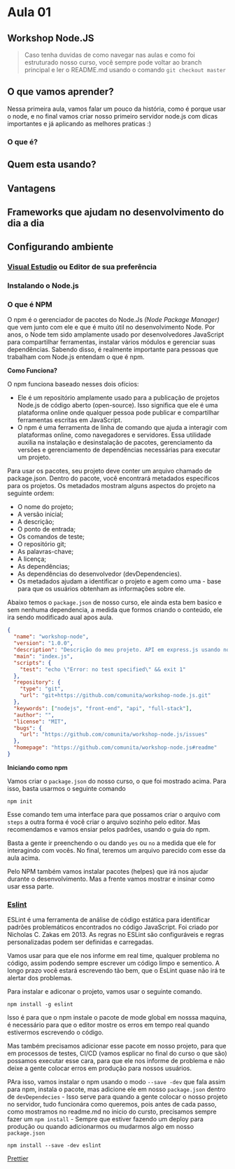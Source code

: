 # Aula 01

## Workshop Node.JS

> Caso tenha duvidas de como navegar nas aulas e como foi estruturado nosso curso, você sempre pode voltar ao branch principal e ler o README.md usando o comando `git checkout master`

## O que vamos aprender?

Nessa primeira aula, vamos falar um pouco da história, como é porque usar o node, e no final vamos criar nosso primeiro servidor node.js com dicas importantes e já aplicando as melhores praticas :)

### O que é?

## Quem esta usando?

## Vantagens

## Frameworks que ajudam no desenvolvimento do dia a dia

## Configurando ambiente

### [Visual Estudio](https://visualstudio.microsoft.com/) ou Editor de sua preferência

### Instalando o Node.js

### O que é NPM

O npm é o gerenciador de pacotes do Node.Js _(Node Package Manager)_ que vem junto com ele e que é muito útil no desenvolvimento Node. Por anos, o Node tem sido amplamente usado por desenvolvedores JavaScript para compartilhar ferramentas, instalar vários módulos e gerenciar suas dependências. Sabendo disso, é realmente importante para pessoas que trabalham com Node.js entendam o que é npm.

**Como Funciona?**

O npm funciona baseado nesses dois ofícios:

- Ele é um repositório amplamente usado para a publicação de projetos Node.js de código aberto (open-source). Isso significa que ele é uma plataforma online onde qualquer pessoa pode publicar e compartilhar ferramentas escritas em JavaScript.
- O npm é uma ferramenta de linha de comando que ajuda a interagir com plataformas online, como navegadores e servidores. Essa utilidade auxilia na instalação e desinstalação de pacotes, gerenciamento da versões e gerenciamento de dependências necessárias para executar um projeto.

Para usar os pacotes, seu projeto deve conter um arquivo chamado de package.json. Dentro do pacote, você encontrará metadados específicos para os projetos. Os metadados mostram alguns aspectos do projeto na seguinte ordem:

- O nome do projeto;
- A versão inicial;
- A descrição;
- O ponto de entrada;
- Os comandos de teste;
- O repositório git;
- As palavras-chave;
- A licença;
- As dependências;
- As dependências do desenvolvedor (devDependencies).
- Os metadados ajudam a identificar o projeto e agem como uma - base para que os usuários obtenham as informações sobre ele.

Abaixo temos o `package.json` de nosso curso, ele ainda esta bem basico e sem nenhuma dependencia, a medida que formos criando o conteúdo, ele ira sendo modificado aual apos aula.

```json
{
  "name": "workshop-node",
  "version": "1.0.0",
  "description": "Descrição do meu projeto. API em express.js usando node.js para workshop de node em bh",
  "main": "index.js",
  "scripts": {
    "test": "echo \"Error: no test specified\" && exit 1"
  },
  "repository": {
    "type": "git",
    "url": "git+https://github.com/comunita/workshop-node.js.git"
  },
  "keywords": ["nodejs", "front-end", "api", "full-stack"],
  "author": "",
  "license": "MIT",
  "bugs": {
    "url": "https://github.com/comunita/workshop-node.js/issues"
  },
  "homepage": "https://github.com/comunita/workshop-node.js#readme"
}
```

**Iniciando como npm**

Vamos criar o `package.json` do nosso curso, o que foi mostrado acima. Para isso, basta usarmos o seguinte comando

```shell
npm init
```

Esse comando tem uma interface para que possamos criar o arquivo com `steps` a outra forma é você criar o arquivo sozinho pelo editor. Mas recomendamos e vamos ensiar pelos padrões, usando o guia do npm.

Basta a gente ir preenchendo o ou dando `yes` ou `no` a medida que ele for interagindo com vocês. No final, teremos um arquivo parecido com esse da aula acima.

Pelo NPM também vamos instalar pacotes (helpes) que irá nos ajudar durante o desenvolvimento. Mas a frente vamos mostrar e insinar como usar essa parte.

### [Eslint](https://eslint.org/)

ESLint é uma ferramenta de análise de código estática para identificar padrões problemáticos encontrados no código JavaScript. Foi criado por Nicholas C. Zakas em 2013. As regras no ESLint são configuráveis ​​e regras personalizadas podem ser definidas e carregadas.

Vamos usar para que ele nos informe em real time, qualquer problema no código, assim podendo sempre escrever um código limpo e sementico. A longo prazo você estará escrevendo tão bem, que o EsLint quase não irá te alertar dos problemas.

Para instalar e adiconar o projeto, vamos usar o seguinte comando.

```shell
npm install -g eslint
```

Isso é para que o npm instale o pacote de mode global em nosssa maquina, é necessário para que o editor mostre os erros em tempo real quando estivermos escrevendo o código.

Mas também precisamos adicionar esse pacote em nosso projeto, para que em processos de testes, CI/CD (vamos esplicar no final do curso o que são) possamos executar esse cara, para que ele nos informe de problema e não deixe a gente colocar erros em produção para nossos usuários.

PAra isso, vamos instalar o npm usando o modo `--save -dev` que fala assim para npm, instala o pacote, mas adicione ele em nosso `package.json` dentro de `devDependecies` - Isso serve para quando a gente colocar o nosso projeto no servidor, tudo funcionára como queremos, pois antes de cada passo, como mostramos no readme.md no inicio do cursto, precisamos sempre fazer um `npm install` - Sempre que estiver fazendo um deploy para produção ou quando adicionarmos ou mudarmos algo em nosso `package.json`

```shel
npm install --save -dev eslint
```

[Prettier](https://prettier.io/)
